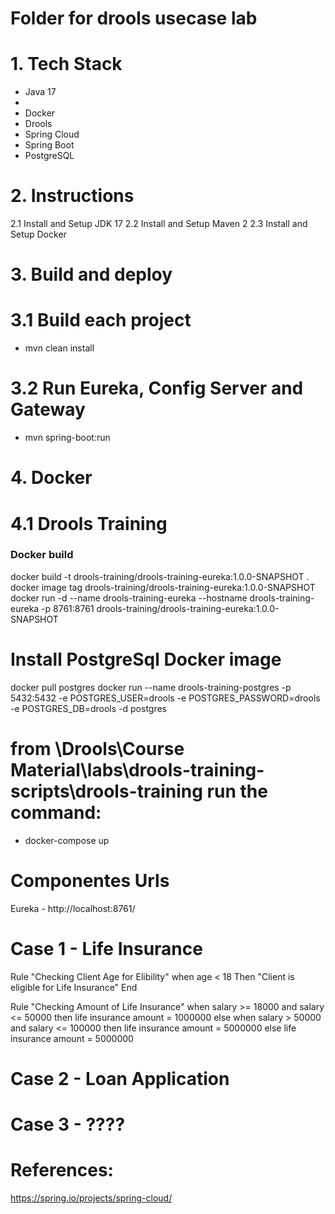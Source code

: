 # **Folder for drools usecase lab**

# 1. Tech Stack
- Java 17
- 
- Docker
- Drools
- Spring Cloud
- Spring Boot
- PostgreSQL

# 2. Instructions
2.1 Install and Setup JDK 17
2.2 Install and Setup Maven 2
2.3 Install and Setup Docker


# 3. Build and deploy
# 3.1 Build each project
- mvn clean install

# 3.2 Run Eureka, Config Server and Gateway
- mvn spring-boot:run



# 4. Docker
# 4.1 Drools Training 
### Docker build ####
docker build -t drools-training/drools-training-eureka:1.0.0-SNAPSHOT .
docker image tag drools-training/drools-training-eureka:1.0.0-SNAPSHOT
docker run -d --name drools-training-eureka --hostname drools-training-eureka -p 8761:8761 drools-training/drools-training-eureka:1.0.0-SNAPSHOT 

# Install PostgreSql Docker image
docker pull postgres
docker run --name drools-training-postgres -p 5432:5432 -e POSTGRES_USER=drools -e POSTGRES_PASSWORD=drools -e POSTGRES_DB=drools -d postgres

# from \Drools\Course Material\labs\drools-training-scripts\drools-training run the command:
- docker-compose up

# Componentes Urls
Eureka - http://localhost:8761/

# Case 1 - Life Insurance
 Rule "Checking Client Age for Elibility"
  when age < 18
  Then "Client is eligible for Life Insurance"
  End

Rule "Checking Amount of Life Insurance"
when salary >= 18000 and salary <= 50000
then life insurance amount = 1000000
else
when salary > 50000 and salary <= 100000
then life insurance amount = 5000000
else
life insurance amount = 5000000
# Case 2 - Loan Application
# Case 3 - ????

# References:
https://spring.io/projects/spring-cloud/
